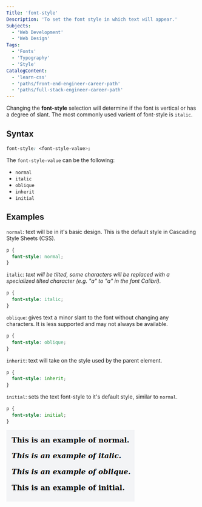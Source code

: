 ```yaml
---
Title: 'font-style'
Description: 'To set the font style in which text will appear.'
Subjects:
  - 'Web Development'
  - 'Web Design'
Tags:
  - 'Fonts'
  - 'Typography'
  - 'Style'
CatalogContent:
  - 'learn-css'
  - 'paths/front-end-engineer-career-path'
  - 'paths/full-stack-engineer-career-path'
---
```


Changing the **font-style** selection will determine if the font is vertical or has a degree of slant. The most commonly used varient of font-style is `italic`.

## Syntax

```css
font-style: <font-style-value>;
```

The `font-style-value` can be the following:

- `normal`
- `italic`
- `oblique`
- `inherit`
- `initial`

## Examples

`normal`: text will be in it's basic design. This is the default style in Cascading Style Sheets (CSS).

```css
p {
  font-style: normal;
}
```

`italic`: _text will be tilted, some characters will be replaced with a specialized tilted character (e.g. "a" to "ɑ" in the font Calibri)._

```css
p {
  font-style: italic;
}
```

`oblique`: gives text a minor slant to the font without changing any characters. It is less supported and may not always be available.

```css
p {
  font-style: oblique;
}
```

`inherit`: text will take on the style used by the parent element.

```css
p {
  font-style: inherit;
}
```

`initial`: sets the text font-style to it's default style, similar to `normal`.

```css
p {
  font-style: initial;
}
```

![font-styles visual examples.](https://raw.githubusercontent.com/Codecademy/docs/main/media/font-styles-example.png) 